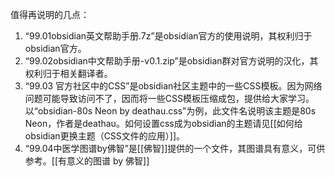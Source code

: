 值得再说明的几点：
1. “99.01obsidian英文帮助手册.7z”是obsidian官方的使用说明，其权利归于obsidian官方。
2. “99.02obsidian中文帮助手册-v0.1.zip”是obsidian群对官方说明的汉化，其权利归于相关翻译者。
3. “99.03 官方社区中的CSS”是obsidian社区主题中的一些CSS模板。因为网络问题可能导致访问不了，因而将一些CSS模板压缩成包，提供给大家学习。以“obsidian-80s Neon by deathau.css”为例，此文件名说明该主题是80s Neon，作者是deathau。如何设置css成为obsidian的主题请见[[如何给obsidian更换主题（CSS文件的应用）]]。
4. “99.04中医学图谱by佛智”是[[佛智]]提供的一个文件，其图谱具有意义，可供参考。[[有意义的图谱 by 佛智]]